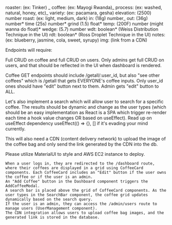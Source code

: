 roaster: (ex: Tinker) _
coffee: (ex: Mayogi Rwanda)_
process: (ex: washed, natural, honey, etc)_
variety: (ex: pacamara, gesha)
elevation: (2500) number
roast: (ex: light, medium, dark)
in: (18g) number_
out: (36g) number*
time (25s) number*
grind (1.5) float*
temp: (200F) number (might wanna do float)*
wedge: (5.7) number
wdt: boolean* (Weiss Distribution Technique in the UI)
rdt: boolean* (Ross Droplet Technique in the UI)
notes: (ex: blueberry, jasmine, cola, sweet, syrupy)
img: (link from a CDN)

Endpoints will require:

Full CRUD on coffee and full CRUD on users. Only admins get full CRUD on users, and that should be reflected in the UI when dashboard is rendered.

Coffee GET endpoints should include /getall/:user_id, but also "see other coffees" which is /getall that gets EVERYONE's coffee inputs. Only user_id ones should have "edit" button next to them. Admin gets "edit" button to ALL.

Let's also implement a search which will allow user to search for a specific coffee. The results should be dynamic and change as the user types (which should be an easy implementation as React is a SPA which trigger re-render each time a hook value changes OR based on useEffect). Read up on useEffect dependency useEffect(() => {}, [] if it's evading your mind currently.

This will also need a CDN (content delivery network) to upload the image of the coffee bag and only send the link generated by the CDN into the db.

Please utilize MaterialUI to style and AWS EC2 instance to deploy.


    When a user logs in, they are redirected to the /dashboard route, where their coffees are displayed in a grid using CoffeeCard components. Each CoffeeCard includes an "Edit" button if the user owns the coffee or if the user is an admin.
    An "Add Coffee" button in the Dashboard component triggers the AddCoffeeModal.
    A search bar is placed above the grid of CoffeeCard components. As the user types in the SearchBar component, the coffee grid updates dynamically based on the search query.
    If the user is an admin, they can access the /admin/users route to manage users (UserManagement component).
    The CDN integration allows users to upload coffee bag images, and the generated link is stored in the database.